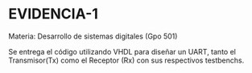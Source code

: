 # EVIDENCIA-1
Materia: Desarrollo de sistemas digitales (Gpo 501)

Se entrega el código utilizando VHDL para diseñar un UART, tanto el Transmisor(Tx) como el Receptor (Rx) con sus respectivos testbenchs.
